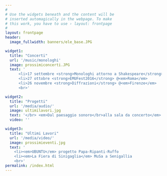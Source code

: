 ```yaml
---
#
# Use the widgets beneath and the content will be
# inserted automagically in the webpage. To make
# this work, you have to use › layout: frontpage
#
layout: frontpage
header:
  image_fullwidth: banners/ele_base.JPG

widget1:
  title: "Concerti"
  url: '/music/monologhi'
  image: prossimiconcerti.JPG
  text: '
      <li>17 settembre <strong>Monologhi attorno a Shakespeare</strong> @<em>Palazzo Braschi</em> di Roma
      <li>27 ottobre <strong>EMUFest2016</strong> @<em>Roma</em>
      <li>26 novembre <strong>Diffrazioni</strong> @<em>Firenze</em>
      <br>'

widget2:
  title: "Progetti"
  url: '/media/audio/'
  image: ultimilavori.jpg
  text: '</br> <em>Dal paesaggio sonoro</br>alla sala da concerto</em> </br> manifestazione in cui verra presentata la mia prima installazione presso l’Accademia Filarmonica Romana'
  video: ''

widget3:
  title: "Ultimi Lavori"
  url: '/media/video/'
  image: prossimieventi.jpg
  text: '
    <li><em>UBUNTU</em> progetto Papa-Ripanti-Ruffo
    <li><em>La Fiera di Sinigaglia</em> MuSa a Senigallia
    <br>'
permalink: /index.html
---
```


<!-- <div id="videoModal" class="reveal-modal large" data-reveal="">
  <div class="flex-video widescreen vimeo" style="display: block;">
    <iframe width="1280" height="720" src="https://www.youtube.com/embed/3b5zCFSmVvU" frameborder="0" allowfullscreen></iframe>
  </div>
  <a class="close-reveal-modal">&#215;</a>
</div> -->
